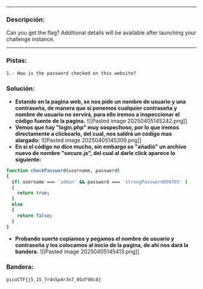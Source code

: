 
---
### Descripción:
Can you get the flag?
Additional details will be available after launching your challenge instance.

---

### Pistas: 
```
1.- How is the password checked on this website?
```

### Solución:
- **Estando en la pagina web, se nos pide un nombre de usuario y una contraseña, de manera que si ponemos cualquier contraseña y nombre de usuario no servirá, para ello iremos a inspeccionar el código fuente de la pagina.**
![[Pasted image 20250405145242.png]]
- **Vemos que hay "login.php" muy sospechoso, por lo que iremos directamente a clickearlo, del cual, nos saldrá un código mas alargado:**
![[Pasted image 20250405145309.png]]
- **En si el código no dice mucho, sin embargo se "añadió" un archivo nuevo de nombre "secure.js", del cual al darle click aparece lo siguiente:**
```bash
function checkPassword(username, password)
{
  if( username === 'admin' && password === 'strongPassword098765' )
  {
    return true;
  }
  else
  {
    return false;
  }
}
```
- **Probando suerte copiamos y pegamos el nombre de usuario y contraseña y los colocamos al inicio de la pagina, de ahí nos dará la bandera.**
![[Pasted image 20250405145413.png]]
### Bandera:
```
picoCTF{j5_15_7r4n5p4r3n7_05df90c8}
```
